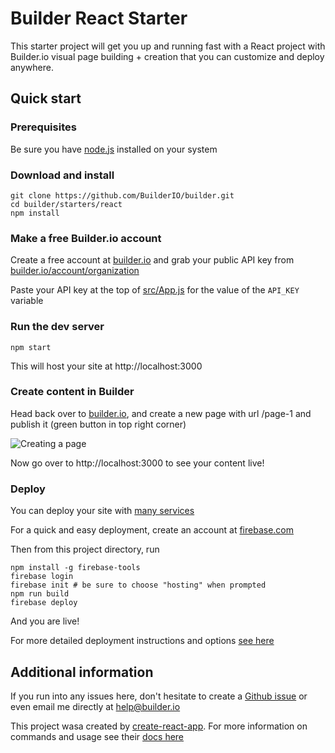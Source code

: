 # Builder React Starter

This starter project will get you up and running fast with a React project with Builder.io visual page building + creation that you can customize and deploy anywhere.

## Quick start

### Prerequisites

Be sure you have [node.js](https://nodejs.org/en/) installed on your system

### Download and install

```
git clone https://github.com/BuilderIO/builder.git
cd builder/starters/react
npm install
```

### Make a free Builder.io account

Create a free account at [builder.io](https://builder.io) and grab your public API key from [builder.io/account/organization](https://builder.io/account/organization)

Paste your API key at the top of [src/App.js](src/App.js#5) for the value of the `API_KEY` variable

### Run the dev server

```
npm start
```

This will host your site at http://localhost:3000

### Create content in Builder

Head back over to [builder.io](https://builder.io), and create a new page with url /page-1 and publish it (green button in top right corner)

<img src="https://i.imgur.com/phgqvQa.jpg" alt="Creating a page">

Now go over to http://localhost:3000 to see your content live!

### Deploy

You can deploy your site with [many services](https://facebook.github.io/create-react-app/docs/deployment)

For a quick and easy deployment, create an account at [firebase.com](https://firebase.com)

Then from this project directory, run

```
npm install -g firebase-tools
firebase login
firebase init # be sure to choose "hosting" when prompted
npm run build
firebase deploy
```

And you are live!

For more detailed deployment instructions and options [see here](https://facebook.github.io/create-react-app/docs/deployment)

## Additional information

If you run into any issues here, don't hesitate to create a [Github issue](https://github.com/BuilderIO/builder/issues) or even email me directly at help@builder.io

This project wasa created by [create-react-app](https://facebook.github.io/create-react-app/docs/getting-started). For more information on commands and usage see their [docs here](https://facebook.github.io/create-react-app/docs/getting-started)
